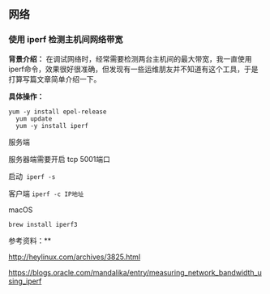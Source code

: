 ## 网络

### 使用 iperf 检测主机间网络带宽

**背景介绍：**
在调试网络时，经常需要检测两台主机间的最大带宽，我一直使用iperf命令，效果很好很准确，但发现有一些运维朋友并不知道有这个工具，于是打算写篇文章简单介绍一下。

**具体操作：**

```shell
yum -y install epel-release
  yum update
  yum -y install iperf
```

服务端

服务器端需要开启 tcp 5001端口

启动` iperf -s`


客户端 `iperf -c IP地址`



macOS

`brew install iperf3`



参考资料：**

http://heylinux.com/archives/3825.html

<https://blogs.oracle.com/mandalika/entry/measuring_network_bandwidth_using_iperf>

